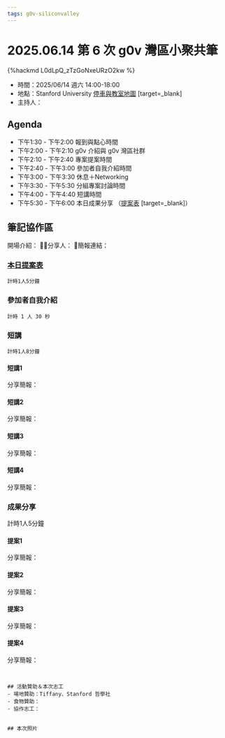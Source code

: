 ```yaml
---
tags: g0v-siliconvalley
---
```

#  2025.06.14 第 6 次 g0v 灣區小聚共筆
{%hackmd L0dLpQ_zTzGoNxeURzO2kw %}

- 時間：2025/06/14 週六 14:00-18:00
- 地點：Stanford University [停車與教室地圖](https://img.evbuc.com/https%3A%2F%2Fcdn.evbuc.com%2Fimages%2F559299339%2F561761291079%2F1%2Foriginal.20230720-232518?h=2000&w=720&auto=format%2Ccompress&q=75&sharp=10&s=517bdc38e53d54b9fc068ce31e0e8d40) [target=_blank]
- 主持人：




## Agenda

- 下午1:30 - 下午2:00 報到與點心時間
- 下午2:00 - 下午2:10 g0v 介紹與 g0v 灣區社群
- 下午2:10 - 下午2:40 專案提案時間
- 下午2:40 - 下午3:00 參加者自我介紹時間
- 下午3:00 - 下午3:30 休息＋Networking
- 下午3:30 - 下午5:30 分組專案討論時間
- 下午4:00 - 下午4:40 短講時間
- 下午5:30 - 下午6:00 本日成果分享
（[提案表](https://docs.google.com/spreadsheets/d/1cRBQbIt0kuCCJXl4PgPQF50mtlaouAMT7kVz4-_YcmY/edit?gid=1#gid=1) [target=_blank]）

## 筆記協作區

開場介紹：
🙋‍♂️分享人：
🔑簡報連結：

### [本日提案表](https://docs.google.com/spreadsheets/d/1cRBQbIt0kuCCJXl4PgPQF50mtlaouAMT7kVz4-_YcmY/edit?gid=1#gid=1)
```
計時1人5分鐘
```
### 參加者自我介紹
```
計時 1 人 30 秒
```


### 短講
```
計時1人8分鐘
```
#### 短講1   
分享簡報：
#### 短講2   
分享簡報：
#### 短講3   
分享簡報：
#### 短講4   
分享簡報：

### 成果分享

計時1人5分鐘
#### 提案1   
分享簡報：
#### 提案2   
分享簡報：
#### 提案3   
分享簡報：
#### 提案4   
分享簡報：
    

```


## 活動贊助＆本次志工
- 場地贊助：Tiffany、Stanford 哲學社
- 食物贊助：
- 協作志工：


## 本次照片